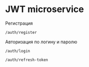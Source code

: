 # JWT microservice

Регистрация
```
/auth/register
```

Авторизация по логину и паролю
```
/auth/login
```

```
/auth/refresh-token
```

